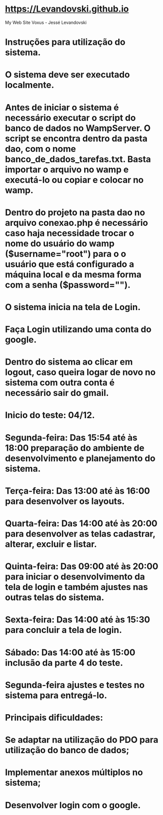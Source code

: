 # https://Levandovski.github.io
My Web Site Voxus - Jessé Levandovski
# Instruções para utilização do sistema.

# O sistema deve ser executado localmente.
# Antes de iniciar o sistema é necessário executar o script do banco de dados no WampServer. O script se encontra dentro da pasta dao, com o nome banco_de_dados_tarefas.txt. Basta importar o arquivo no wamp e executá-lo ou copiar e colocar no wamp.
# Dentro do projeto na pasta dao no arquivo conexao.php é necessário caso haja necessidade trocar o nome do usuário do wamp ($username="root") para o o usuário que está configurado a máquina local e da mesma forma com a senha ($password=""). 
# O sistema inicia na tela de Login.
# Faça Login utilizando uma conta do google.
# Dentro do sistema ao clicar em logout, caso queira logar de novo no sistema com outra conta é necessário sair do gmail.

# Inicio do teste: 04/12.

# Segunda-feira:  Das 15:54 até às 18:00 preparação do ambiente de desenvolvimento e planejamento do sistema.   
# Terça-feira: Das 13:00 até às 16:00 para desenvolver os layouts.
# Quarta-feira: Das 14:00 até às 20:00 para desenvolver as telas cadastrar, alterar, excluir e listar.
# Quinta-feira: Das 09:00 até às 20:00 para iniciar o desenvolvimento da tela de login e também ajustes nas outras telas do sistema.
# Sexta-feira: Das 14:00 até às 15:30 para concluir a tela de login.
# Sábado: Das 14:00 até às 15:00 inclusão da parte 4 do teste.
# Segunda-feira ajustes e testes no sistema para entregá-lo.

# Principais dificuldades:

# Se adaptar na utilização do PDO para utilização do banco de dados;
# Implementar anexos múltiplos no sistema;
# Desenvolver login com o google.
